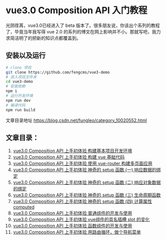 # vue3.0 Composition API 入门教程

光阴荏苒，vue3.0已经进入了 beta 版本了。很多朋友说，你该出个系列的教程了，毕竟当年我写得 vue 2.0 的系列的博文在网上影响并不小。那就写吧，我力求简洁明了的把新的知识点都覆盖到。

## 安装以及运行

```bash
# clone 项目
git clone https://github.com/fengcms/vue3-demo
# 进入项目文件夹
cd vue3-demo
# 安装依赖
npm i
# 运行开发环境
npm run dev
# 编译代码
npm run build
```

文章目录地址 https://blog.csdn.net/fungleo/category_10020552.html

## 文章目录：

1. [vue3.0 Composition API 上手初体验 构建基本项目开发环境](https://blog.csdn.net/FungLeo/article/details/106208252)
2. [vue3.0 Composition API 上手初体验 构建 vue 基础代码](https://blog.csdn.net/FungLeo/article/details/106208323)
3. [vue3.0 Composition API 上手初体验 使用 vue-router 构建多页面应用](https://blog.csdn.net/FungLeo/article/details/106208378)
4. [vue3.0 Composition API 上手初体验 神奇的 setup 函数 (一) 响应数据的绑定](https://blog.csdn.net/FungLeo/article/details/106208437)
5. [vue3.0 Composition API 上手初体验 神奇的 setup 函数 (二) 响应对象数据的绑定](https://blog.csdn.net/FungLeo/article/details/106208494)
6. [vue3.0 Composition API 上手初体验 神奇的 setup 函数 (三) 生命周期函数](https://blog.csdn.net/FungLeo/article/details/106208514)
7. [vue3.0 Composition API 上手初体验 神奇的 setup 函数 (四) 计算属性 computed](https://blog.csdn.net/FungLeo/article/details/106208574)
8. [vue3.0 Composition API 上手初体验 普通组件的开发与使用](https://blog.csdn.net/FungLeo/article/details/106208611)
9. [vue3.0 Composition API 上手初体验 vue组件的具名插槽 slot 的变化](https://blog.csdn.net/FungLeo/article/details/106215722)
10. [vue3.0 Composition API 上手初体验 函数组件的开发与使用](https://blog.csdn.net/FungLeo/article/details/106208639)
11. [vue3.0 Composition API 上手初体验 用路由循环，做个导航菜单](https://blog.csdn.net/FungLeo/article/details/106211657)

